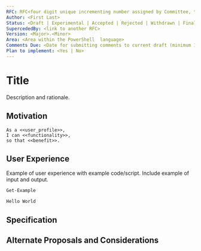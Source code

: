 ```yaml
--- 
RFC: RFC<four digit unique incrementing number assigned by Committee, this shall be left blank by the author>
Author: <First Last>
Status: <Draft | Experimental | Accepted | Rejected | Withdrawn | Final>
SupercededBy: <link to another RFC>
Version: <Major>.<Minor>
Area: <Area within the PowerShell  language>
Comments Due: <Date for submitting comments to current draft (minimum 1 month)>
Plan to implement: <Yes | No>
---
```


# Title

Description and rationale.

## Motivation

    As a <<user_profile>>,
    I can <<functionality>>,
    so that <<benefit>>.

## User Experience

Example of user experience with example code/script.
Include example of input and output.

```powershell
Get-Example
```

```output
Hello World
```

## Specification

## Alternate Proposals and Considerations

